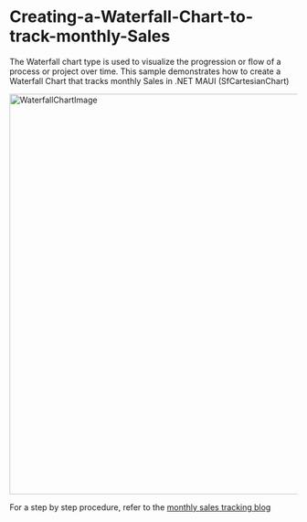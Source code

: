 # Creating-a-Waterfall-Chart-to-track-monthly-Sales
The Waterfall chart type is used to visualize the progression or flow of a process or project over time. This sample demonstrates how to create a Waterfall Chart that tracks monthly Sales in .NET 
MAUI (SfCartesianChart)

<img width="701" alt="WaterfallChartImage" src="https://user-images.githubusercontent.com/105496706/236203929-ded8fc3d-692a-454a-923a-6085a5cdacdf.png">

For a step by step procedure, refer to the [monthly sales tracking blog]()
